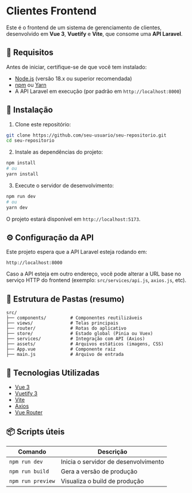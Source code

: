 # Clientes Frontend

Este é o frontend de um sistema de gerenciamento de clientes, desenvolvido em **Vue 3**, **Vuetify** e **Vite**, que consome uma **API Laravel**.

## 🔧 Requisitos

Antes de iniciar, certifique-se de que você tem instalado:

- [Node.js](https://nodejs.org/) (versão 18.x ou superior recomendada)
- [npm](https://www.npmjs.com/) ou [Yarn](https://yarnpkg.com/)
- A API Laravel em execução (por padrão em `http://localhost:8000`)

## 🚀 Instalação

1. Clone este repositório:

```bash
git clone https://github.com/seu-usuario/seu-repositorio.git
cd seu-repositorio
```

2. Instale as dependências do projeto:

```bash
npm install
# ou
yarn install
```

3. Execute o servidor de desenvolvimento:

```bash
npm run dev
# ou
yarn dev
```

O projeto estará disponível em `http://localhost:5173`.

## ⚙️ Configuração da API

Este projeto espera que a API Laravel esteja rodando em:

```
http://localhost:8000
```

Caso a API esteja em outro endereço, você pode alterar a URL base no serviço HTTP do frontend (exemplo: `src/services/api.js`, `axios.js`, etc).

## 📁 Estrutura de Pastas (resumo)

```
src/
├── components/         # Componentes reutilizáveis
├── views/              # Telas principais
├── router/             # Rotas do aplicativo
├── store/              # Estado global (Pinia ou Vuex)
├── services/           # Integração com API (Axios)
├── assets/             # Arquivos estáticos (imagens, CSS)
├── App.vue             # Componente raiz
├── main.js             # Arquivo de entrada
```

## 🧩 Tecnologias Utilizadas

- [Vue 3](https://vuejs.org/)
- [Vuetify 3](https://next.vuetifyjs.com/)
- [Vite](https://vitejs.dev/)
- [Axios](https://axios-http.com/)
- [Vue Router](https://router.vuejs.org/)

## 📦 Scripts úteis

| Comando           | Descrição                         |
|-------------------|-----------------------------------|
| `npm run dev`     | Inicia o servidor de desenvolvimento |
| `npm run build`   | Gera a versão de produção         |
| `npm run preview` | Visualiza o build de produção     |
